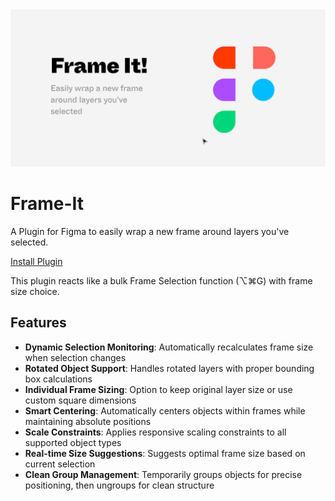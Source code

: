 <img src="plugin-preview.gif" alt="Frame-It Plugin Preview" width="600"/>

# Frame-It
A Plugin for Figma to easily wrap a new frame around layers you've selected.

<a href="https://www.figma.com/community/plugin/847762563509209322/Frame-It">Install Plugin</a>

This plugin reacts like a bulk Frame Selection function (⌥⌘G) with frame size choice.

## Features

- **Dynamic Selection Monitoring**: Automatically recalculates frame size when selection changes
- **Rotated Object Support**: Handles rotated layers with proper bounding box calculations
- **Individual Frame Sizing**: Option to keep original layer size or use custom square dimensions
- **Smart Centering**: Automatically centers objects within frames while maintaining absolute positions
- **Scale Constraints**: Applies responsive scaling constraints to all supported object types
- **Real-time Size Suggestions**: Suggests optimal frame size based on current selection
- **Clean Group Management**: Temporarily groups objects for precise positioning, then ungroups for clean structure